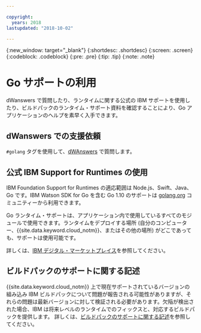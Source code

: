```yaml
---

copyright:
  years: 2018
lastupdated: "2018-10-02"

---
```


{:new_window: target="_blank"}
{:shortdesc: .shortdesc}
{:screen: .screen}
{:codeblock: .codeblock}
{:pre: .pre}
{:tip: .tip}
{:note: .note}

# Go サポートの利用

dWanswers で質問したり、ランタイムに関する公式の IBM サポートを使用したり、ビルドパックのランタイム・サポート資料を確認することにより、Go アプリケーションのヘルプを素早く入手できます。

## dWanswers での支援依頼

`#golang` タグを使用して、[dWAnswers](https://developer.ibm.com/answers/topics/golang.html) で質問します。

## 公式 IBM Support for Runtimes の使用

IBM Foundation Support for Runtimes の適応範囲は Node.js、Swift、Java、Go です。IBM Watson SDK for Go を含む Go 1.10 のサポートは [golang.org](https://golang.org/) コミュニティーから利用できます。 

Go ランタイム・サポートは、アプリケーション内で使用しているすべてのモジュールで使用できます。ランタイムをデプロイする場所 (自分のコンピューター、{{site.data.keyword.cloud_notm}}、またはその他の場所) がどこであっても、サポートは使用可能です。

詳しくは、[IBM デジタル・マーケットプレイス](https://www.ibm.com/us-en/marketplace/support-for-runtimes)を参照してください。

## ビルドパックのサポートに関する記述

{{site.data.keyword.cloud_notm}} 上で現在サポートされているバージョンの組み込み IBM ビルドパックについて問題が報告される可能性がありますが、それらの問題は最新バージョンに対して検証される必要があります。欠陥が検出された場合、IBM は将来レベルのランタイムでのフィックスと、対応するビルドパックを提供します。 詳しくは、[ビルドパックのサポートに関する記述](../runtimes/common/buildpackSupport.html)を参照してください。
